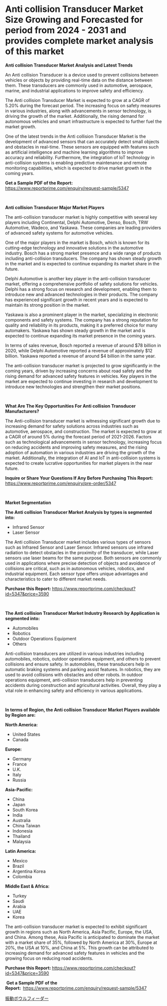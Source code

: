 <p><h1>Anti collision Transducer Market Size Growing and Forecasted for period from 2024 - 2031 and provides complete market analysis of this market</h1></p><p><strong>Anti collision Transducer Market Analysis and Latest Trends</strong></p>
<p><p>An Anti collision Transducer is a device used to prevent collisions between vehicles or objects by providing real-time data on the distance between them. These transducers are commonly used in automotive, aerospace, marine, and industrial applications to improve safety and efficiency.</p><p>The Anti collision Transducer Market is expected to grow at a CAGR of 5.20% during the forecast period. The increasing focus on safety measures in various industries, along with advancements in sensor technology, is driving the growth of the market. Additionally, the rising demand for autonomous vehicles and smart infrastructure is expected to further fuel the market growth.</p><p>One of the latest trends in the Anti collision Transducer Market is the development of advanced sensors that can accurately detect small objects and obstacles in real-time. These sensors are equipped with features such as artificial intelligence and machine learning algorithms to improve accuracy and reliability. Furthermore, the integration of IoT technology in anti-collision systems is enabling predictive maintenance and remote monitoring capabilities, which is expected to drive market growth in the coming years.</p></p>
<p><strong>Get a Sample PDF of the Report:&nbsp;</strong> <a href="https://www.reportprime.com/enquiry/request-sample/5347">https://www.reportprime.com/enquiry/request-sample/5347</a></p>
<p>&nbsp;</p>
<p><strong>Anti collision Transducer Major Market Players</strong></p>
<p><p>The anti-collision transducer market is highly competitive with several key players including Continental, Delphi Automotive, Denso, Bosch, TRW Automotive, Wadeco, and Yaskawa. These companies are leading providers of advanced safety systems for automotive vehicles.</p><p>One of the major players in the market is Bosch, which is known for its cutting-edge technology and innovative solutions in the automotive industry. Bosch has a strong market presence and a wide range of products including anti-collision transducers. The company has shown steady growth in the market and is expected to continue expanding its market share in the future.</p><p>Delphi Automotive is another key player in the anti-collision transducer market, offering a comprehensive portfolio of safety solutions for vehicles. Delphi has a strong focus on research and development, enabling them to introduce new and advanced technologies in their products. The company has experienced significant growth in recent years and is expected to maintain its strong position in the market.</p><p>Yaskawa is also a prominent player in the market, specializing in electronic components and safety systems. The company has a strong reputation for quality and reliability in its products, making it a preferred choice for many automakers. Yaskawa has shown steady growth in the market and is expected to continue expanding its market presence in the coming years.</p><p>In terms of sales revenue, Bosch reported a revenue of around $78 billion in 2020, while Delphi Automotive reported a revenue of approximately $12 billion. Yaskawa reported a revenue of around $4 billion in the same year.</p><p>The anti-collision transducer market is projected to grow significantly in the coming years, driven by increasing concerns about road safety and the rising demand for advanced safety features in vehicles. Key players in the market are expected to continue investing in research and development to introduce new technologies and strengthen their market positions.</p></p>
<p>&nbsp;</p>
<p><strong>What Are The Key Opportunities For Anti collision Transducer Manufacturers?</strong></p>
<p><p>The Anti-collision transducer market is witnessing significant growth due to increasing demand for safety solutions across industries such as automotive, aerospace, and construction. The market is expected to grow at a CAGR of around 5% during the forecast period of 2021-2026. Factors such as technological advancements in sensor technology, increasing focus on reducing accidents and improving safety measures, and the rising adoption of automation in various industries are driving the growth of the market. Additionally, the integration of AI and IoT in anti-collision systems is expected to create lucrative opportunities for market players in the near future.</p></p>
<p><strong>Inquire or Share Your Questions If Any Before Purchasing This Report:</strong> <a href="https://www.reportprime.com/enquiry/pre-order/5347">https://www.reportprime.com/enquiry/pre-order/5347</a></p>
<p>&nbsp;</p>
<p><strong>Market Segmentation</strong></p>
<p><strong>The Anti collision Transducer Market Analysis by types is segmented into:</strong></p>
<p><ul><li>Infrared Sensor</li><li>Laser Sensor</li></ul></p>
<p><p>The Anti collision Transducer market includes various types of sensors such as Infrared Sensor and Laser Sensor. Infrared sensors use infrared radiation to detect obstacles in the proximity of the transducer, while Laser sensors use laser beams for the same purpose. Both sensors are commonly used in applications where precise detection of objects and avoidance of collisions are critical, such as in autonomous vehicles, robotics, and industrial equipment. Each sensor type offers unique advantages and characteristics to cater to different market needs.</p></p>
<p><strong>Purchase this Report:&nbsp;</strong><a href="https://www.reportprime.com/checkout?id=5347&price=3590">https://www.reportprime.com/checkout?id=5347&price=3590</a></p>
<p>&nbsp;</p>
<p><strong>The Anti collision Transducer Market Industry Research by Application is segmented into:</strong></p>
<p><ul><li>Automobiles</li><li>Robotics</li><li>Outdoor Operations Equipment</li><li>Others</li></ul></p>
<p><p>Anti-collision transducers are utilized in various industries including automobiles, robotics, outdoor operations equipment, and others to prevent collisions and ensure safety. In automobiles, these transducers help in automatic braking systems and parking assist features. In robotics, they are used to avoid collisions with obstacles and other robots. In outdoor operations equipment, anti-collision transducers help in preventing accidents during construction and agricultural activities. Overall, they play a vital role in enhancing safety and efficiency in various applications.</p></p>
<p>&nbsp;</p>
<p><strong>In terms of Region, the Anti collision Transducer Market Players available by Region are:</strong></p>
<p>
    <p> <strong> North America: </strong>
        <ul>
            <li>United States</li>
            <li>Canada</li>
        </ul>
        </p> 
    <p> <strong> Europe: </strong>
        <ul>
            <li>Germany</li>
            <li>France</li>
            <li>U.K.</li>
            <li>Italy</li>
            <li>Russia</li>
        </ul>
        </p> 
    <p> <strong> Asia-Pacific: </strong>
        <ul>
            <li>China</li>
            <li>Japan</li>
            <li>South Korea</li>
            <li>India</li>
            <li>Australia</li>
            <li>China Taiwan</li>
            <li>Indonesia</li>
            <li>Thailand</li>
            <li>Malaysia</li>
        </ul>
        </p> 
    <p> <strong> Latin America: </strong>
        <ul>
            <li>Mexico</li>
            <li>Brazil</li>
            <li>Argentina Korea</li>
            <li>Colombia</li>
        </ul>
        </p> 
    <p> <strong> Middle East & Africa: </strong>
        <ul>
            <li>Turkey</li>
            <li>Saudi</li>
            <li>Arabia</li>
            <li>UAE</li>
            <li>Korea</li>
        </ul>
    </p>
    </p>
<p><p>The anti-collision transducer market is expected to exhibit significant growth in regions such as North America, Asia Pacific, Europe, the USA, and China. Among these, Asia Pacific is anticipated to dominate the market with a market share of 35%, followed by North America at 30%, Europe at 20%, the USA at 10%, and China at 5%. This growth can be attributed to increasing demand for advanced safety features in vehicles and the growing focus on reducing road accidents.</p></p>
<p><strong>Purchase this Report: </strong><a href="https://www.reportprime.com/checkout?id=5347&price=3590">https://www.reportprime.com/checkout?id=5347&price=3590</a></p>
<p>&nbsp;<strong>Get a Sample PDF of the Report:&nbsp;&nbsp;</strong><a href="https://www.reportprime.com/enquiry/request-sample/5347">https://www.reportprime.com/enquiry/request-sample/5347</a></p>
<p><strong></strong></p>
<p><p><a href="https://github.com/oqoeusbvpadwjs08/Market-Research-Report-List-1/blob/main/861836615743.md">振動ボウルフィーダー</a></p></p>
